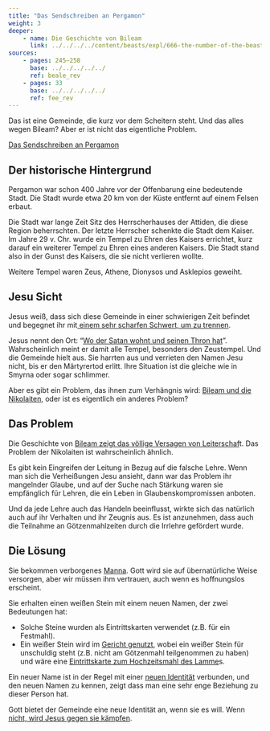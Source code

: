 ```yaml
---
title: "Das Sendschreiben an Pergamon"
weight: 3
deeper:
    - name: Die Geschichte von Bileam
      link: ../../../../content/beasts/expl/666-the-number-of-the-beast
sources: 
    - pages: 245–258
      base: ../../../../../
      ref: beale_rev
    - pages: 33
      base: ../../../../../
      ref: fee_rev
---
```


Das ist eine Gemeinde, die kurz vor dem Scheitern steht. Und das alles wegen Bileam? Aber er ist nicht das eigentliche Problem.

[Das Sendschreiben an Pergamon](https://www.bibleserver.com/SLT/Offenbarung2%2C12-17)

## Der historische Hintergrund

<a name="48a1"></a>
Pergamon war schon 400 Jahre vor der Offenbarung eine bedeutende Stadt. Die Stadt wurde etwa 20 km von der Küste entfernt auf einem Felsen erbaut.

Die Stadt war lange Zeit Sitz des Herrscherhauses der Attiden, die diese Region beherrschten. Der letzte Herrscher schenkte die Stadt dem Kaiser. Im Jahre 29 v. Chr. wurde ein Tempel zu Ehren des Kaisers errichtet, kurz darauf ein weiterer Tempel zu Ehren eines anderen Kaisers. Die Stadt stand also in der Gunst des Kaisers, die sie nicht verlieren wollte.

Weitere Tempel waren Zeus, Athene, Dionysos und Asklepios geweiht.

## Jesu Sicht

<a name="dc77"></a>
Jesus weiß, dass sich diese Gemeinde in einer schwierigen Zeit befindet und begegnet ihr mit[ einem sehr scharfen Schwert, um zu trennen](https://www.bibleserver.com/SLT/Offenbarung2%2C12).

Jesus nennt den Ort: “[Wo der Satan wohnt und seinen Thron hat](https://www.bibleserver.com/SLT/Offenbarung2%2C13)”. Wahrscheinlich meint er damit alle Tempel, besonders den Zeustempel. Und die Gemeinde hielt aus. Sie harrten aus und verrieten den Namen Jesu nicht, bis er den Märtyrertod erlitt. Ihre Situation ist die gleiche wie in Smyrna oder sogar schlimmer.

Aber es gibt ein Problem, das ihnen zum Verhängnis wird: [Bileam und die Nikolaiten](https://www.bibleserver.com/SLT/Offenbarung2%2C14-15), oder ist es eigentlich ein anderes Problem?

## Das Problem

<a name="7e5f"></a>
Die Geschichte von [Bileam zeigt das völlige Versagen von Leiterschaf](../../../../bible/keyword/expl/the-story-of-balaam)t. Das Problem der Nikolaiten ist wahrscheinlich ähnlich.

Es gibt kein Eingreifen der Leitung in Bezug auf die falsche Lehre. Wenn man sich die Verheißungen Jesu ansieht, dann war das Problem ihr mangelnder Glaube, und auf der Suche nach Stärkung waren sie empfänglich für Lehren, die ein Leben in Glaubenskompromissen anboten.

Und da jede Lehre auch das Handeln beeinflusst, wirkte sich das natürlich auch auf ihr Verhalten und ihr Zeugnis aus. Es ist anzunehmen, dass auch die Teilnahme an Götzenmahlzeiten durch die Irrlehre gefördert wurde.

## Die Lösung

<a name="85d8"></a>
Sie bekommen verborgenes [Manna](https://www.bibleserver.com/SLT/5.Mose8%2C16). Gott wird sie auf übernatürliche Weise versorgen, aber wir müssen ihm vertrauen, auch wenn es hoffnungslos erscheint.

Sie erhalten einen weißen Stein mit einem neuen Namen, der zwei Bedeutungen hat:

- Solche Steine wurden als Eintrittskarten verwendet (z.B. für ein Festmahl).
- Ein weißer Stein wird im [Gericht genutzt](https://www.bibleserver.com/SLT/Apostelgeschichte26%2C10), wobei ein weißer Stein für unschuldig steht (z.B. nicht am Götzenmahl teilgenommen zu haben) und wäre eine [Eintrittskarte zum Hochzeitsmahl des Lamme](https://www.bibleserver.com/SLT/Offenbarung19%2C9)s.

Ein neuer Name ist in der Regel mit einer [neuen Identität](https://www.bibleserver.com/SLT/1.Mose17%2C5) verbunden, und den neuen Namen zu kennen, zeigt dass man eine sehr enge Beziehung zu dieser Person hat.

Gott bietet der Gemeinde eine neue Identität an, wenn sie es will. Wenn [nicht, wird Jesus gegen sie kämpfen](https://www.bibleserver.com/SLT/Offenbarung2%2C16).
